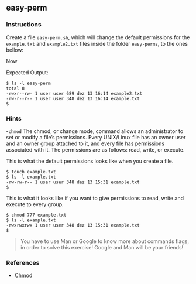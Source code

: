 ## easy-perm

### Instructions

Create a file `easy-perm.sh`, which will change the default permissions for the `example.txt` and `example2.txt` files inside the folder `easy-perms`, to the ones bellow:

Now

Expected Output:

```console
$ ls -l easy-perm
total 8
-rwxr--rw- 1 user user 689 dez 13 16:14 example2.txt
-rw-r--r-- 1 user user 348 dez 13 16:14 example.txt
$
```

### Hints

-`chmod` The chmod, or change mode, command allows an administrator to set or modify a file’s permissions. Every UNIX/Linux file has an owner user and an owner group attached to it, and every file has permissions associated with it. The permissions are as follows: read, write, or execute.

This is what the default permissions looks like when you create a file.

```console
$ touch example.txt
$ ls -l example.txt
-rw-rw-r-- 1 user user 348 dez 13 15:31 example.txt
$
```

This is what it looks like if you want to give permissions to read, write and execute to every group.

```console
$ chmod 777 example.txt
$ ls -l example.txt
-rwxrwxrwx 1 user user 348 dez 13 15:31 example.txt
$
```

> You have to use Man or Google to know more about commands flags, in order to solve this exercise!
> Google and Man will be your friends!

### References

- [Chmod](https://www.linode.com/docs/guides/modify-file-permissions-with-chmod/#modify-file-permissions-with-chmod)
